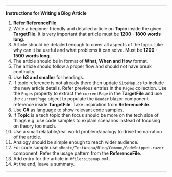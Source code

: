 
---

**Instructions for Writing a Blog Article**

1. **Refer ReferenceFile**
2. Write a beginner friendly and detailed article on **Topic** inside the given **TargetFile**. It is very important that article must be **1200 - 1800 words long**.
3. Article should be detailed enough to cover all aspects of the topic. Like why can it be useful and what problems it can solve. Must be **1200 - 1500 words long**.
4. The article should be in format of **What, When and How** format.
5. The article should follow a proper flow and should not have break continuity.
6. Use **h3 and smaller** for headings.
7. If topic reference is not already there then update `SiteMap.cs` to include the new article details. Refer previous entries in the `Pages` collection. Use the `Pages` property to extract the `currentPage` in the **TargetFile** and use the `currentPage` object to populate the `Header` blazor component reference inside **TargetFile**. Take inspiration from **ReferenceFile**.
8. Use **C#** as language to show relevant code samples.
9. If **Topic** is a tech topic then focus should be more on the tech side of things e.g. use code samples to explain scenarios instead of focusing on theory too much.
10. Use a small relatable/real world problem/analogy to drive the narration of the article.
11. Analogy should be simple enough to reach wider audience.
12. For code sample use `<Root>/TestArena/Blog/Common/CodeSnippet.razor` component. Refer the usage pattern from the **ReferenceFile**.
13. Add entry for the article in `#file:sitemap.xml`.
14. At the end, leave a summary.

---
